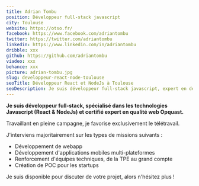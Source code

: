 ```yaml
---
title: Adrian Tombu
position: Développeur full-stack javascript
city: Toulouse
website: https://otso.fr/
facebook: https://www.facebook.com/adriantombu
twitter: https://twitter.com/adriantombu
linkedin: https://www.linkedin.com/in/adriantombu
dribble: xxx
github: https://github.com/adriantombu
viadeo: xxx
behance: xxx
picture: adrian-tombu.jpg
slug: developpeur-react-node-toulouse
seoTitle: Développeur React et NodeJs à Toulouse
seoDescription: Je suis développeur full-stack javascript, expert en développement d'applications web & mobile. Appelez moi au 09 72 57 45 15 et discutons de votre projet !
---
```


**Je suis développeur full-stack, spécialisé dans les technologies Javascript (React & NodeJs) et certifié expert en qualité web Opquast.**

Travaillant en pleine campagne, je favorise exclusivement le télétravail.

J'interviens majoritairement sur les types de missions suivants :

* Développement de webapp
* Développement d'applications mobiles multi-plateformes
* Renforcement d'équipes techniques, de la TPE au grand compte
* Création de POC pour les startups

Je suis disponible pour discuter de votre projet, alors n'hésitez plus !
